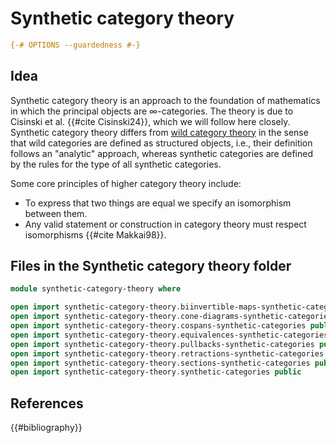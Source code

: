 # Synthetic category theory

```agda
{-# OPTIONS --guardedness #-}
```

## Idea

Synthetic category theory is an approach to the foundation of mathematics in
which the principal objects are ∞-categories. The theory is due to Cisinski et
al. {{#cite Cisinski24}}, which we will follow here closely. Synthetic category
theory differs from [wild category theory](wild-category-theory.md) in the sense
that wild categories are defined as structured objects, i.e., their definition
follows an "analytic" approach, whereas synthetic categories are defined by the
rules for the type of all synthetic categories.

Some core principles of higher category theory include:

- To express that two things are equal we specify an isomorphism between them.
- Any valid statement or construction in category theory must respect
  isomorphisms {{#cite Makkai98}}.

## Files in the Synthetic category theory folder

```agda
module synthetic-category-theory where

open import synthetic-category-theory.biinvertible-maps-synthetic-categories public
open import synthetic-category-theory.cone-diagrams-synthetic-categories public
open import synthetic-category-theory.cospans-synthetic-categories public
open import synthetic-category-theory.equivalences-synthetic-categories public
open import synthetic-category-theory.pullbacks-synthetic-categories public
open import synthetic-category-theory.retractions-synthetic-categories public
open import synthetic-category-theory.sections-synthetic-categories public
open import synthetic-category-theory.synthetic-categories public
```

## References

{{#bibliography}}
